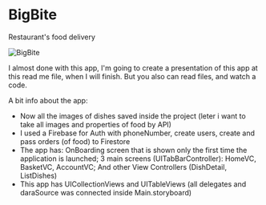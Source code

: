 # BigBite
Restaurant's food delivery

![BigBite](https://user-images.githubusercontent.com/68674699/136265559-4bf7f01f-6a45-41aa-8775-fa79bdaf7669.png)

I almost done with this app, I'm going to create a presentation of this app at this read me file, when I will finish. 
But you also can read files, and watch a code.

A bit info about the app:
 - Now all the images of dishes saved inside the project (leter i want to take all images and properties of food by API)
 - I used a Firebase for Auth with phoneNumber, create users, create and pass orders (of food) to Firestore
 - The app has: OnBoarding screen that is shown only the first time the application is launched; 3 main screens (UITabBarController): HomeVC, BasketVC, AccountVC; And other View Controllers (DishDetail, ListDishes)
 - This app has UICollectionViews and UITableViews (all delegates and daraSource was connected inside Main.storyboard)
 

